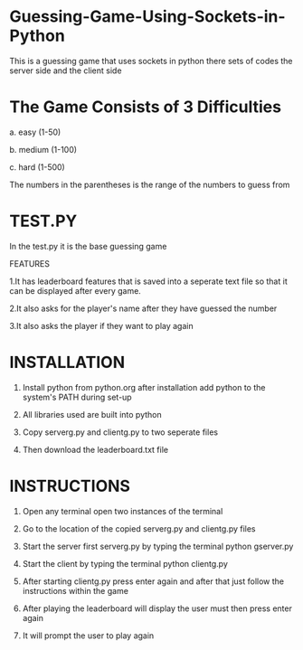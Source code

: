 # Guessing-Game-Using-Sockets-in-Python
This is a guessing game that uses sockets in python there sets of codes the server side and the client side

# The Game Consists of 3 Difficulties

a. easy (1-50)

b. medium (1-100)

c. hard (1-500)

The numbers in the parentheses is the range of the numbers to guess from

# TEST.PY
In the test.py it is the base guessing game 

FEATURES

1.It has leaderboard features that is saved into a seperate text file so that it can be displayed 
after every game.

2.It also asks for the player's name after they have guessed the number

3.It also asks the player if they want to play again

# INSTALLATION

1. Install python from python.org after installation add python to the system's PATH during set-up

2. All libraries used are built into python

3. Copy serverg.py and clientg.py to two seperate files

4. Then download the leaderboard.txt file

# INSTRUCTIONS
1. Open any terminal open two instances of the terminal

2. Go to the location of the copied serverg.py and clientg.py files

3. Start the server first serverg.py by typing the terminal python gserver.py

4. Start the client by typing the terminal python clientg.py

5. After starting clientg.py press enter again and after that just follow the instructions within the game

6. After playing the leaderboard will display the user must then press enter again

7. It will prompt the user to play again
